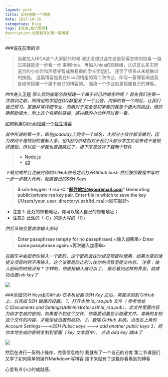 ```yaml
---
layout: post
title: 如何搭建一个博客
date: 2017-10-26
categories: blog
tags: [总结,知识管理]
description:这是我写的第一篇博客
---
```



###说在前面的话

>当我加入HICA这个大家庭的时候
我还没想过会在这里获得怎样的惊喜
一路过来就是走一步看一步
来到hica，再加入hica的网络组，认识这么多志同道合的小伙伴和热情睿智成熟稳重的学长学姐们。
还学了很多从未接触过的技能。
这篇博客是我在hica网络组的第二次作业，即写一篇博客阐述我是如何搭建一个属于自己的博客的。
而第一个作业就是搭建自己的博客。

###进入正题
*那么我到底是怎样搭建一个属于自己的博客的呢？*
*首先我们在第一次培训之前，网络组的学姐在QQ群里发了一个公告，内部附有一个网址，让我们自己预习。里面非常详细专业，的确对于完全是初学者的我是个极大的挑战，但的确帮助很大，附上这个有用的链接，感兴趣的小伙伴可以看一看。*

[如何利用GitHub搭建一个独立博客](http://www.cnfeat.com/blog/2014/05/10/how-to-build-a-blog/)

*其中所说的第一步，即在godaddy上购买一个域名，大部分小伙伴都没做到，因为校网不是特别的善解人意，也0因为价格相对于我们大部分学生阶层来说不是很好接受。所以这一步我也直接跳过了，接下来是依次下载两个软件*

> - [Node.js](https://nodejs.org/en/)  
>- [git](https://git-scm.com/)

*下载完成并且注册完你的GitHub账号之后打开Github bush 然后按照教程中写的一步一步敲入代码，配置自己的SSH Keys*
>  **$ ssh-keygen -t rsa -C "邮件地址@youremail.com"
Generating public/private rsa key pair.
Enter file in which to save the key (/Users/your_user_directory/.ssh/id_rsa):<回车就好>**
- 注意 1: 此处的邮箱地址，你可以输入自己的邮箱地址；
- 注意2: 此处的「-C」的是大写的「C」

*然后系统会要求你输入密码*
> **Enter passphrase (empty for no passphrase):<输入加密串>
Enter same passphrase again:<再次输入加密串>**

*在回车中会提示你输入一个密码，这个密码会在你提交项目时使用，如果为空的话提交项目时则不用输入。这个设置是防止别人往你的项目里提交内容。
注意：输入密码的时候没有 * 字样的，你直接输入就可以了。
最后看到这样的界面，就成功设置ssh key了*




![](http://upload-images.jianshu.io/upload_images/32598-cf2af2bff37b1031.jpg?imageMogr2/auto-orient/strip%7CimageView2/2/w/1240)

###添加SSH Keys到GitHub
*在本机设置 SSH Key 之后，需要添加到 GitHub上，以完成 SSH 链接的设置。
1、打开本地 id_rsa.pub 文件（ 参考地址 C:\Documents and Settings\Administrator.ssh\id_rsa.pub）。此文件里面内容为刚才生成的密钥。如果看不到这个文件，你需要设置显示隐藏文件。准确的复制这个文件的内容，才能保证设置的成功。
2、登陆 GitHub 系统。点击右上角的 Account Settings--->SSH Public keys ---> add another public keys
3、把你本地生成的密钥复制到里面（ key 文本框中）， 点击 add key 就ok了*

![](http://upload-images.jianshu.io/upload_images/32598-c8b55d62cc0dbd07.jpg?imageMogr2/auto-orient/strip%7CimageView2/2/w/1240)




然后在进行一系列小操作，完善信息啥的
我就有了一个自己的仓库
第二节课我们又学了如何简单的操作Markdown写博客
接下来就有了这篇你看看到的博客

心里有点小小的成就感。














